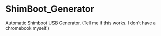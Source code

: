 # ShimBoot_Generator
Automatic Shimboot USB Generator. (Tell me if this works. I don't have a chromebook myself.)
